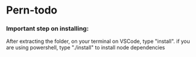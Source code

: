 # Pern-todo

### Important step on installing:

After extracting the folder, on your terminal on VSCode, type "install". if you are using powershell, type "./install" to install node dependencies <br>